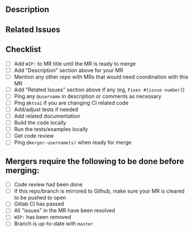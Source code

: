 ## Description


## Related Issues


## Checklist
- [ ] Add `WIP:` to MR title until the MR is ready to merge
- [ ] Add "Description" section above for your MR
- [ ] Mention any other repo with MRs that would need coordination with this MR
- [ ] Add "Related Issues" section above if any (eg, `Fixes #{issue number}`)
- [ ] Ping any `@username` in description or comments as necessary
- [ ] Ping `@ktsai` if you are changing CI related code
- [ ] Add/adjust tests if needed
- [ ] Add related documentation
- [ ] Build the code locally
- [ ] Run the tests/examples locally
- [ ] Get code review
- [ ] Ping `@merger-username(s)` when ready for merge

## Mergers require the following to be done before merging:
- [ ] Code review had been done
- [ ] If this repo/branch is mirrored to Github, make sure your MR is cleared to be pushed to open
- [ ] Gitlab CI has passed
- [ ] All "issues" in the MR have been resolved
- [ ] `WIP:` has been removed
- [ ] Branch is up-to-date with `master`
